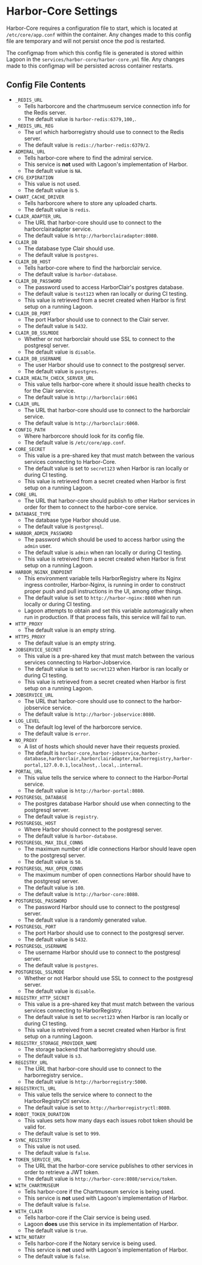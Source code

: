# Harbor-Core Settings
Harbor-Core requires a configuration file to start, which is located at `/etc/core/app.conf` within the container. Any changes made to this config file are temporary and will not persist once the pod is restarted.

The configmap from which this config file is generated is stored within Lagoon in the `services/harbor-core/harbor-core.yml` file. Any changes made to this configmap will be persisted across container restarts.

## Config File Contents

* `_REDIS_URL`
  * Tells harborcore and the chartmuseum service connection info for the Redis server.
  * The default value is `harbor-redis:6379,100,`.
* `_REDIS_URL_REG`
  * The url which harborregistry should use to connect to the Redis server.
  * The default value is `redis://harbor-redis:6379/2`.
* `ADMIRAL_URL`
  * Tells harbor-core where to find the admiral service.
  * This service is **not** used with Lagoon's implementation of Harbor.
  * The default value is `NA`.
* `CFG_EXPIRATION`
  * This value is not used.
  * The default value is `5`.
* `CHART_CACHE_DRIVER`
  * Tells harborcore where to store any uploaded charts.
  * The default value is `redis`.
* `CLAIR_ADAPTER_URL`
  * The URL that harbor-core should use to connect to the harborclairadapter service.
  * The default value is `http://harborclairadapter:8080`.
* `CLAIR_DB`
  * The database type Clair should use.
  * The default value is `postgres`.
* `CLAIR_DB_HOST`
  * Tells harbor-core where to find the harborclair service.
  * The default value is `harbor-database`.
* `CLAIR_DB_PASSWORD`
  * The password used to access HarborClair's postgres database.
  * The default value is `test123` when ran locally or during CI testing.
  * This value is retrieved from a secret created when Harbor is first setup on a running Lagoon.
* `CLAIR_DB_PORT`
  * The port Harbor should use to connect to the Clair server.
  * The default value is `5432`.
* `CLAIR_DB_SSLMODE`
  * Whether or not harborclair should use SSL to connect to the postgresql server.
  * The default value is `disable`.
* `CLAIR_DB_USERNAME`
  * The user Harbor should use to connect to the postgresql server.
  * The default value is `postgres`.
* `CLAIR_HEALTH_CHECK_SERVER_URL`
  * This value tells harbor-core where it should issue health checks to for the Clair service.
  * The default value is `http://harborclair:6061`
* `CLAIR_URL`
  * The URL that harbor-core should use to connect to the harborclair service.
  * The default value is `http://harborclair:6060`.
* `CONFIG_PATH`
  * Where harborcore should look for its config file.
  * The default value is `/etc/core/app.conf`.
* `CORE_SECRET`
  * This value is a pre-shared key that must match between the various services connecting to Harbor-Core.
  * The default value is set to `secret123` when Harbor is ran locally or during CI testing.
  * This value is retrieved from a secret created when Harbor is first setup on a running Lagoon.
* `CORE_URL`
  * The URL that harbor-core should publish to other Harbor services in order for them to connect to the harbor-core service.
* `DATABASE_TYPE`
  * The database type Harbor should use.
  * The default value is `postgresql`.
* `HARBOR_ADMIN_PASSWORD`
  * The password which should be used to access harbor using the `admin` user.
  * The default value is `admin` when ran locally or during CI testing.
  * This value is retreived from a secret created when Harbor is first setup on a running Lagoon.
* `HARBOR_NGINX_ENDPOINT`
  * This environment variable tells HarborRegistry where its Nginx ingress controller, Harbor-Nginx, is running in order to construct proper push and pull instructions in the UI, among other things.
  * The default value is set to `http://harbor-nginx:8080` when run locally or during CI testing.
  * Lagoon attempts to obtain and set this variable automagically when run in production. If that process fails, this service will fail to run.
* `HTTP_PROXY`
  * The default value is an empty string.
* `HTTPS_PROXY`
  * The default value is an empty string.
* `JOBSERVICE_SECRET`
  * This value is a pre-shared key that must match between the various services connecting to Harbor-Jobservice.
  * The default value is set to `secret123` when Harbor is ran locally or during CI testing.
  * This value is retrieved from a secret created when Harbor is first setup on a running Lagoon.
* `JOBSERVICE_URL`
  * The URL that harbor-core should use to connect to the harbor-jobservice service.
  * The default value is `http://harbor-jobservice:8080`.
* `LOG_LEVEL`
  * The default log level of the harborcore service.
  * The default value is `error`.
* `NO_PROXY`
  * A list of hosts which should never have their requests proxied.
  * The default is `harbor-core,harbor-jobservice,harbor-database,harborclair,harborclairadapter,harborregistry,harbor-portal,127.0.0.1,localhost,.local,.internal`.
* `PORTAL_URL`
  * This value tells the service where to connect to the Harbor-Portal service.
  * The default value is `http://harbor-portal:8080`.
* `POSTGRESQL_DATABASE`
  * The postgres database Harbor should use when connecting to the postgresql server.
  * The default value is `registry`.
* `POSTGRESQL_HOST`
  * Where Harbor should connect to the postgresql server.
  * The default value is `harbor-database`.
* `POSTGRESQL_MAX_IDLE_CONNS`
  * The maximum number of idle connections Harbor should leave open to the postgresql server.
  * The default value is `50`.
* `POSTGRESQL_MAX_OPEN_CONNS`
  * The maximum number of open connections Harbor should have to the postgresql server.
  * The default value is `100`.
  * The default value is `http://harbor-core:8080`.
* `POSTGRESQL_PASSWORD`
  * The password Harbor should use to connect to the postgresql server.
  * The default value is a randomly generated value.
* `POSTGRESQL_PORT`
  * The port Harbor should use to connect to the postgresql server.
  * The default value is `5432`.
* `POSTGRESQL_USERNAME`
  * The username Harbor should use to connect to the postgresql server.
  * The default value is `postgres`.
* `POSTGRESQL_SSLMODE`
  * Whether or not Harbor should use SSL to connect to the postgresql server.
  * The default value is `disable`.
* `REGISTRY_HTTP_SECRET`
  * This value is a pre-shared key that must match between the various services connecting to HarborRegistry.
  * The default value is set to `secret123` when Harbor is ran locally or during CI testing.
  * This value is retreived from a secret created when Harbor is first setup on a running Lagoon.
* `REGISTRY_STORAGE_PROVIDER_NAME`
  * The storage backend that harborregistry should use.
  * The default value is `s3`.
* `REGISTRY_URL`
  * The URL that harbor-core should use to connect to the harborregistry service..
  * The default value is `http://harborregistry:5000`.
* `REGISTRYCTL_URL`
  * This value tells the service where to connect to the HarborRegistryCtl service.
  * The default value is set to `http://harborregistryctl:8080`.
* `ROBOT_TOKEN_DURATION`
  * This values sets how many days each issues robot token should be valid for.
  * The default value is set to `999`.
* `SYNC_REGISTRY`
  * This value is not used.
  * The default value is `false`.
* `TOKEN_SERVICE_URL`
  * The URL that the harbor-core service publishes to other services in order to retrieve a JWT token.
  * The default value is `http://harbor-core:8080/service/token`.
* `WITH_CHARTMUSEUM`
  * Tells harbor-core if the Chartmuseum service is being used.
  * This service is **not** used with Lagoon's implementation of Harbor.
  * The default value is `false`.
* `WITH_CLAIR`
  * Tells harbor-core if the Clair service is being used. 
  * Lagoon **does** use this service in its implementation of Harbor.
  * The default value is `true`.
* `WITH_NOTARY`
  * Tells harbor-core if the Notary service is being used. 
  * This service is **not** used with Lagoon's implementation of Harbor.
  * The default value is `false`.
